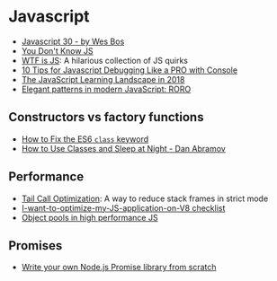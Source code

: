 # Javascript

- [Javascript 30 - by Wes Bos](https://javascript30.com/)
- [You Don't Know JS](https://github.com/getify/You-Dont-Know-JS)
- [WTF is JS](https://github.com/denysdovhan/wtfjs#call-call-call): A hilarious collection of JS quirks
- [10 Tips for Javascript Debugging Like a PRO with Console](https://medium.com/appsflyer/10-tips-for-javascript-debugging-like-a-pro-with-console-7140027eb5f6)
- [The JavaScript Learning Landscape in 2018](https://css-tricks.com/javascript-learning-landscape-2018/)
- [Elegant patterns in modern JavaScript: RORO](https://www.codementor.io/billsourour897/elegant-patterns-in-modern-javascript-roro-hn217atuu)

## Constructors vs factory functions

- [How to Fix the ES6 `class` keyword](https://medium.com/javascript-scene/how-to-fix-the-es6-class-keyword-2d42bb3f4caf)
- [How to Use Classes and Sleep at Night - Dan Abramov](https://medium.com/@dan_abramov/how-to-use-classes-and-sleep-at-night-9af8de78ccb4)

## Performance

- [Tail Call Optimization](http://2ality.com/2015/06/tail-call-optimization.html): A way to reduce stack frames in strict mode
- [I-want-to-optimize-my-JS-application-on-V8 checklist](http://mrale.ph/blog/2011/12/18/v8-optimization-checklist.html)
- [Object pools in high performance JS](https://stackoverflow.com/a/23180342/6114747)

## Promises

- [Write your own Node.js Promise library from scratch](http://thecodebarbarian.com/write-your-own-node-js-promise-library-from-scratch.html)

